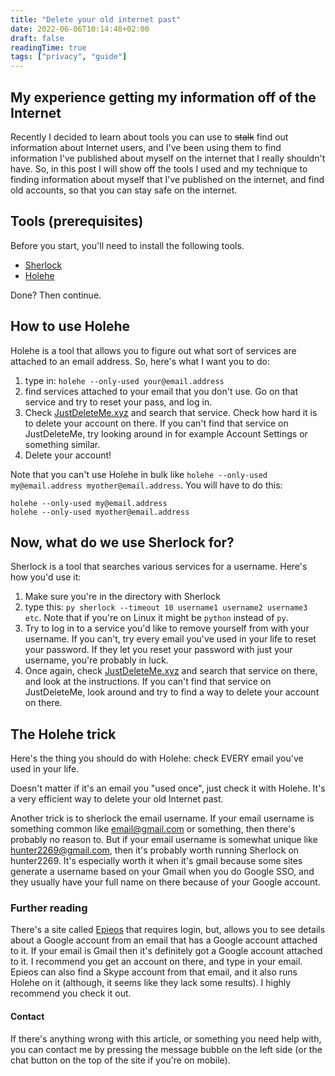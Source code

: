 ```yaml
---
title: "Delete your old internet past"
date: 2022-06-06T10:14:48+02:00
draft: false
readingTime: true
tags: ["privacy", "guide"]
---
```


## My experience getting my information off of the Internet
Recently I decided to learn about tools you can use to ~~stalk~~ find out information about Internet users, and I've been using them to find information I've published about myself on the internet that I really shouldn't have. So, in this post I will show off the tools I used and my technique to finding information about myself that I've published on the internet, and find old accounts, so that you can stay safe on the internet.

## Tools (prerequisites)
Before you start, you'll need to install the following tools.
- [Sherlock](https://sherlock-project.github.io)
- [Holehe](https://github.com/megadose/holehe)

Done? Then continue.

## How to use Holehe
Holehe is a tool that allows you to figure out what sort of services are attached to an email address. So, here's what I want you to do:
1. type in: ``holehe --only-used your@email.address``
2. find services attached to your email that you don't use. Go on that service and try to reset your pass, and log in.
3. Check [JustDeleteMe.xyz](https://justdeleteme.xyz) and search that service. Check how hard it is to delete your account on there. If you can't find that service on JustDeleteMe, try looking around in for example Account Settings or something similar.
4. Delete your account!

Note that you can't use Holehe in bulk like ``holehe --only-used my@email.address myother@email.address``. You will have to do this:
```
holehe --only-used my@email.address
holehe --only-used myother@email.address
```
## Now, what do we use Sherlock for?
Sherlock is a tool that searches various services for a username. Here's how you'd use it:
1. Make sure you're in the directory with Sherlock
2. type this: ``py sherlock --timeout 10 username1 username2 username3 etc``. Note that if you're on Linux it might be ``python`` instead of ``py``.
3. Try to log in to a service you'd like to remove yourself from with your username. If you can't, try every email you've used in your life to reset your password. If they let you reset your password with just your username, you're probably in luck.
4. Once again, check [JustDeleteMe.xyz](https://justdeleteme.xyz) and search that service on there, and look at the instructions. If you can't find that service on JustDeleteMe, look around and try to find a way to delete your account on there.

## The Holehe trick
Here's the thing you should do with Holehe: check EVERY email you've used in your life.

Doesn't matter if it's an email you "used once", just check it with Holehe. It's a very efficient way to delete your old Internet past.

Another trick is to sherlock the email username. If your email username is something common like email@gmail.com or something, then there's probably no reason to. But if your email username is somewhat unique like hunter2269@gmail.com, then it's probably worth running Sherlock on hunter2269. It's especially worth it when it's gmail because some sites generate a username based on your Gmail when you do Google SSO, and they usually have your full name on there because of your Google account.

### Further reading
There's a site called [Epieos](https://epieos.com) that requires login, but, allows you to see details about a Google account from an email that has a Google account attached to it. If your email is Gmail then it's definitely got a Google account attached to it. I recommend you get an account on there, and type in your email. Epieos can also find a Skype account from that email, and it also runs Holehe on it (although, it seems like they lack some results). I highly recommend you check it out.

#### Contact
If there's anything wrong with this article, or something you need help with, you can contact me by pressing the message bubble on the left side (or the chat button on the top of the site if you're on mobile).